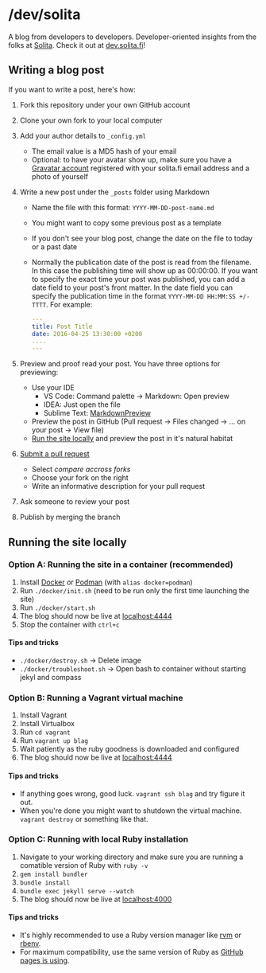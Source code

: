 # /dev/solita

A blog from developers to developers. Developer-oriented insights from the folks at [Solita](https://www.solita.fi/). Check it out at [dev.solita.fi](https://dev.solita.fi)!

## Writing a blog post

If you want to write a post, here's how:

1. Fork this repository under your own GitHub account
2. Clone your own fork to your local computer
3. Add your author details to `_config.yml`
   - The email value is a MD5 hash of your email
   - Optional: to have your avatar show up, make sure you have a [Gravatar account](https://gravatar.com) registered with your solita.fi email address and a photo of yourself
4. Write a new post under the `_posts` folder using Markdown

   - Name the file with this format: `YYYY-MM-DD-post-name.md`
   - You might want to copy some previous post as a template
   - If you don't see your blog post, change the date on the file to today or a past date
   - Normally the publication date of the post is read from the filename. In this case the publishing time will show up as 00:00:00. If you want to specify the exact time your post was published, you can add a date field to your post's front matter. In the date field you can specify the publication time in the format `YYYY-MM-DD HH:MM:SS +/-TTTT`. For example:

     ```yml
     ---
     title: Post Title
     date: 2016-04-25 13:30:00 +0200
     ....
     ---
     ```

5. Preview and proof read your post. You have three options for previewing:
   - Use your IDE
     - VS Code: Command palette -> Markdown: Open preview
     - IDEA: Just open the file
     - Sublime Text: [MarkdownPreview](https://github.com/facelessuser/MarkdownPreview)
   - Preview the post in GitHub (Pull request -> Files changed -> ... on your post -> View file)
   - [Run the site locally](#running-the-site-locally) and preview the post in it's natural habitat
6. [Submit a pull request](https://github.com/solita/solita.github.com/pull/new/master)
   - Select _compare accross forks_
   - Choose your fork on the right
   - Write an informative description for your pull request
7. Ask someone to review your post
8. Publish by merging the branch

## Running the site locally

### Option A: Running the site in a container (recommended)

1. Install [Docker](https://docker.com) or [Podman](https://podman.io) (with `alias docker=podman`)
2. Run `./docker/init.sh` (need to be run only the first time launching the site)
3. Run `./docker/start.sh`
4. The blog should now be live at [localhost:4444](http://localhost:4444)
5. Stop the container with `ctrl+c`

#### Tips and tricks

- `./docker/destroy.sh` -> Delete image
- `./docker/troubleshoot.sh` -> Open bash to container without starting jekyl and compass

### Option B: Running a Vagrant virtual machine

1. Install Vagrant
2. Install Virtualbox
3. Run `cd vagrant`
4. Run `vagrant up blag`
5. Wait patiently as the ruby goodness is downloaded and configured
6. The blog should now be live at [localhost:4444](http://localhost:4444)

#### Tips and tricks

- If anything goes wrong, good luck. `vagrant ssh blag` and try figure it out.
- When you're done you might want to shutdown the virtual machine. `vagrant destroy` or something like that.

### Option C: Running with local Ruby installation

1. Navigate to your working directory and make sure you are running a comatible version of Ruby with `ruby -v`
2. `gem install bundler`
3. `bundle install`
4. `bundle exec jekyll serve --watch`
5. The blog should now be live at [localhost:4000](http://localhost:4000)

#### Tips and tricks

- It's highly recommended to use a Ruby version manager like [rvm](https://rvm.io) or [rbenv](https://github.com/rbenv/rbenv).
- For maximum compatibility, use the same version of Ruby as [GitHub pages is using](https://pages.github.com/versions/).
